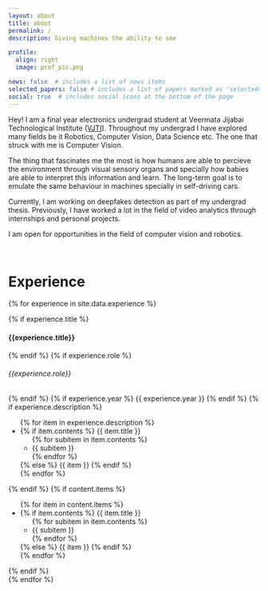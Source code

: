 ```yaml
---
layout: about
title: about
permalink: /
description: Giving machines the ability to see

profile:
  align: right
  image: prof_pic.png

news: false  # includes a list of news items
selected_papers: false # includes a list of papers marked as "selected={true}"
social: true  # includes social icons at the bottom of the page
---
```


Hey! I am a final year electronics undergrad student at Veermata Jijabai Technological Institute ([VJTI](https://vjti.ac.in/)). Throughout my undergrad I have explored many fields be it Robotics, Computer Vision, Data Science etc. The one that struck with me is Computer Vision. 

The thing that fascinates me the most is how humans are able to percieve the environment through visual sensory organs and specially how babies are able to interpret this information and learn. The long-term goal is to emulate the same behaviour in machines specially in self-driving cars.

Currently, I am working on deepfakes detection as part of my undergrad thesis. Previously, I have worked a lot in the field of video analytics through internships and personal projects.

I am open for opportunities in the field of computer vision and robotics. 

<br>

# Experience

{% for experience in site.data.experience %}
<div>
    {% if experience.title %}
    <h4 class="title font-weight-bold">{{experience.title}}</h4>
    {% endif %}
    {% if experience.role %}
    <h6 class="title font-weight-bold">{{experience.role}}</h6>
    {% endif %}
    {% if experience.year %}
    <span class="badge bg-dark font-weight-bold">
        {{ experience.year }}
    </span>
    {% endif %}
    {% if experience.description %}
        <ul class="items">
            {% for item in experience.description %}
                <li>
                    {% if item.contents %}
                        <span class="item-title">{{ item.title }}</span>
                        <ul class="subitems">
                        {% for subitem in item.contents %}
                            <li><span class="subitem">{{ subitem }}</span></li>
                        {% endfor %}
                        </ul>
                    {% else %}
                        <span class="item">{{ item }}</span>
                    {% endif %}
                </li>
            {% endfor %}
        </ul>
    {% endif %}
    {% if content.items %}
        <ul class="items">
            {% for item in content.items %}
                <li>
                    {% if item.contents %}
                        <span class="item-title">{{ item.title }}</span>
                        <ul class="subitems">
                        {% for subitem in item.contents %}
                            <li><span class="subitem">{{ subitem }}</span></li>
                        {% endfor %}
                        </ul>
                    {% else %}
                        <span class="item">{{ item }}</span>
                    {% endif %}
                </li>
            {% endfor %}
        </ul>
    {% endif %}
</div>
{% endfor %}